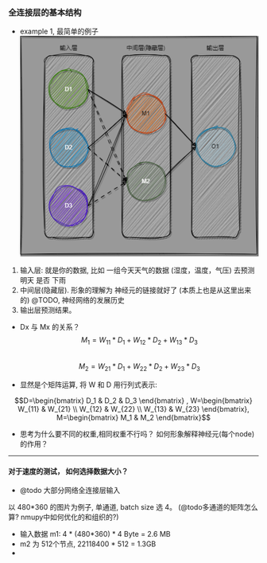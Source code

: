 ### 全连接层的基本结构
+ example 1, 最简单的例子  
![img](./doc/example_1.png)

1. 输入层: 就是你的数据, 比如 一组今天天气的数据 (湿度，温度，气压) 去预测明天 是否 下雨
2. 中间层(隐藏层). 形象的理解为 神经元的链接就好了 (本质上也是从这里出来的) @TODO, 神经网络的发展历史
3. 输出层预测结果。

+ Dx 与 Mx 的关系？  
$$M_1 = W_{11}*D_1 + W_{12}*D_2 + W_{13}*D_3$$  
$$M_2 = W_{21}*D_1 + W_{22}*D_2 + W_{23}*D_3$$

+ 显然是个矩阵运算, 将 W 和 D 用行列式表示:  
```math
D=\begin{bmatrix}
D_1 & D_2 & D_3
\end{bmatrix} ,
W=\begin{bmatrix}
W_{11} & W_{21} \\
W_{12} & W_{22} \\
W_{13} & W_{23}
\end{bmatrix},
M=\begin{bmatrix}
 M_1 & M_2
\end{bmatrix}
```

+ 思考为什么要不同的权重,相同权重不行吗？ 如何形象解释神经元(每个node)的作用？


---

#### 对于速度的测试， 如何选择数据大小？
+ @todo 大部分网络全连接层输入

以 480*360 的图片为例子, 单通道, batch size 选 4。 (@todo多通道的矩阵怎么算? nmupy中如何优化的和组织的?)

+ 输入数据 m1:  4 * (480*360) * 4 Byte  = 2.6 MB
+ m2 为 512个节点, 22118400 * 512 = 1.3GB
+ 



